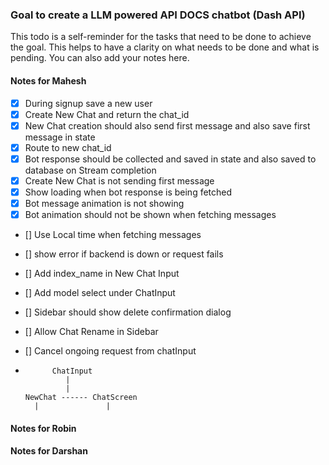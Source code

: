 ### Goal to create a LLM powered API DOCS chatbot (Dash API)

This todo is a self-reminder for the tasks that need to be done to achieve the goal. This helps to have a clarity on what needs to be done and what is pending. You can also add your notes here.

#### Notes for Mahesh

- [x] During signup save a new user
- [x] Create New Chat and return the chat_id
- [x] New Chat creation should also send first message and also save first message in state
- [x] Route to new chat_id
- [x] Bot response should be collected and saved in state and also saved to database on Stream completion
- [x] Create New Chat is not sending first message
- [x] Show loading when bot response is being fetched
- [x] Bot message animation is not showing
- [x] Bot animation should not be shown when fetching messages
- [] Use Local time when fetching messages
- [] show error if backend is down or request fails
- [] Add index_name in New Chat Input
- [] Add model select under ChatInput
- [] Sidebar should show delete confirmation dialog
- [] Allow Chat Rename in Sidebar
- [] Cancel ongoing request from chatInput

-           ChatInput
               |
               |
      NewChat ------ ChatScreen
        |               |

#### Notes for Robin

#### Notes for Darshan

